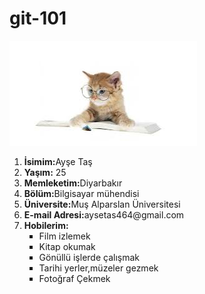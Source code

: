 # git-101
<img src="images.jpg" alt="kedi" border="0" aligin="right"/>
<ol>
<li><b>İsimim:</b>Ayşe Taş<br></li>
<li><b>Yaşım:</b> 25<br></li>
<li><b>Memleketim:</b>Diyarbakır<br></li>
<li><b>Bölüm:</b>Bilgisayar mühendisi<br></li>
<li><b>Üniversite:</b>Muş Alparslan Üniversitesi<br></li>
<li><b>E-mail Adresi:</b>aysetas464@gmail.com<br></li>
<li><b>Hobilerim:</b>
<ul type="square">
<li>Film izlemek
<li>Kitap okumak
<li>Gönüllü işlerde çalışmak
<li>Tarihi yerler,müzeler gezmek
<li>Fotoğraf Çekmek
</ul>
</li>
</ol>

